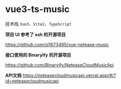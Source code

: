 # vue3-ts-music

技术栈 `Vue3`、`Vite2`、`TypeScript` 

**项目 UI 参考了 ssh 的开源项目**

<https://github.com/sl1673495/vue-netease-music>

**接口使用的 Binaryify 的开源项目**

<https://github.com/Binaryify/NeteaseCloudMusicApi>

**API文档**
<https://neteasecloudmusicapi.vercel.app/#/?id=neteasecloudmusicapi>